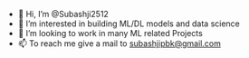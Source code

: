 - 👋 Hi, I’m @Subashji2512
- 👀 I’m interested in building ML/DL models and data science
- 💞️ I’m looking to work in many ML related Projects
- 📫 To reach me give a mail to subashjipbk@gmail.com 

<!---
Subashji2512/Subashji2512 is a ✨ special ✨ repository because its `README.md` (this file) appears on your GitHub profile.
You can click the Preview link to take a look at your changes.
--->
